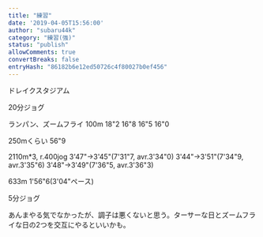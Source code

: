 ```yaml
---
title: "練習"
date: '2019-04-05T15:56:00'
author: "subaru44k"
category: "練習(強)"
status: "publish"
allowComments: true
convertBreaks: false
entryHash: "86182b6e12ed50726c4f80027b0ef456"
---
```

ドレイクスタジアム

20分ジョグ

ランパン、ズームフライ
100m
18"2
16"8
16"5
16"0

250mくらい
56"9

2110m*3, r.400jog
3'47"→3'45"(7'31"7, avr.3'34"0)
3'44"→3'51"(7'34"9, avr.3'35"6)
3'48"→3'49"(7'36"5, avr.3'36"3)

633m
1'56"6(3'04"ペース)

5分ジョグ

あんまやる気でなかったが、調子は悪くないと思う。ターサーな日とズームフライな日の2つを交互にやるといいかも。
